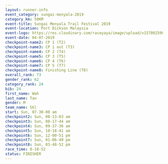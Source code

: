 ```yaml
---
layout: runner-info 
event_category: sungai-menyala-2019 
category_km: 50KM 
event-title: Sungai Menyala Trail Festival 2019 
event-location: Port Dickson Malaysia 
event-logo: https://res.cloudinary.com/raceyaya/image/upload/v1570025907/logo/smft_rwzxh1.jpg 
event-date: 04-07-2019 
checkpoint-name2: CP 1 (T2) 
checkpoint-name3: CP 1 out (T3) 
checkpoint-name4: CP 2 (T4) 
checkpoint-name5: CP 3 (T5) 
checkpoint-name6: CP 4 (T6) 
checkpoint-name7: CP 5 (T7) 
checkpoint-name8: Finishing Line (T8) 
overall_rank: 73
gender_rank: 62
category_rank: 24
bib: 24
first_name: Wah
last_name: Tan
gender: M
team_name: Skl
start: Sun, 07-30-00 am
checkpoint2: Sun, 08-13-03 am
checkpoint3: Sun, 08-17-44 am
checkpoint4: Sun, 09-37-36 am
checkpoint5: Sun, 10-18-41 am
checkpoint6: Sun, 12-00-51 pm
checkpoint7: Sun, 01-06-49 pm
checkpoint8: Sun, 03-48-52 pm
race_time: 8-18-52
status: FINISHER
---
```

